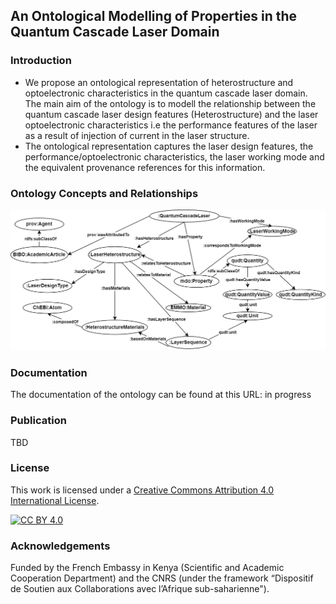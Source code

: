 ## An Ontological Modelling of Properties in the Quantum Cascade Laser Domain
### Introduction
* We propose an ontological representation of heterostructure and optoelectronic characteristics in the quantum cascade laser domain. The main aim of the ontology is to modell the relationship between the quantum cascade laser design features (Heterostructure) and the laser optoelectronic characteristics i.e the performance features of the laser as a result of injection of current in the laser structure.
* The ontological representation captures the laser design features, the performance/optoelectronic characteristics, the laser working mode and the equivalent provenance references for this information.
### Ontology Concepts and Relationships 
![entities](Figures/ontology_v1.png "Ontology Concepts and Relationships")
### Documentation
The documentation of the ontology can be found at this URL: in progress
### Publication
TBD
### License
This work is licensed under a [Creative Commons Attribution 4.0 International
License](http://creativecommons.org/licenses/by/4.0/).

[![CC BY 4.0](https://i.creativecommons.org/l/by/4.0/88x31.png)](http://creativecommons.org/licenses/by/4.0/)
### Acknowledgements
Funded by the French Embassy in Kenya (Scientific and Academic Cooperation Department) and the CNRS (under the framework “Dispositif de Soutien aux Collaborations avec l’Afrique sub-saharienne").
